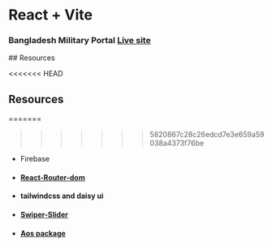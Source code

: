 # React + Vite
<h3>Bangladesh Military Portal <a href="https://government-and-public-military.web.app/"> Live site</a> </h3>
## Resources 

<<<<<<< HEAD
## Resources

=======
>>>>>>> 5820867c28c26edcd7e3e659a59038a4373f76be
- Firebase
- <h4><a href="https://reactrouter.com/en/main/start/tutorial"> React-Router-dom</a></h4>
- <h4>tailwindcss and daisy ui</h4>
- <h4><a href="https://swiperjs.com/">Swiper-Slider</a> </h4>  
- <h4><a href="https://www.npmjs.com/package/aos"> Aos package</a></h4>

